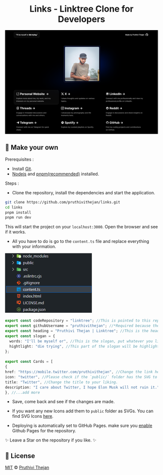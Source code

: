 <h1 align="center">Links - Linktree Clone for Developers</h1>

<img src="public/preview/preview.png" alt="preview">

## 📖 Make your own

Prerequisites :

- Install [Git](https://git-scm.com/downloads).
- [Nodejs](https://nodejs.org/en/) and [pnpm(recommended)](https://pnpm.io/installation) installed.

Steps :

- Clone the repository, install the dependencies and start the application.

```bash
git clone https://github.com/pruthivithejan/links.git
cd links
pnpm install
pnpm run dev
```

This will start the project on your `localhost:3000`. Open the browser and see if it works.

- All you have to do is go to the `content.ts` file and replace everything with your information.

<img src="public/preview/content.png" alt="content file">

```typescript
export const codeRepository = "linktree"; //This is pointed to this repository, if you fork your own you can point to that or leave this as it is.
export const githubUsername = "pruthivithejan"; //*Required because the site will pull your Github avatar and use it on the website.
export const heading = "Pruthivi Thejan | Linktree"; //This is the heading that shows in the browser tab.
export const slogan = {
  words: "I'll be myself or", //This is the slogan, put whatever you like.
  hightlight: "die trying", //This part of the slogan will be highlighted.
};

export const Cards = [
{
href: "https://mobile.twitter.com/pruthivithejan", //Change the link here to your liking.
icon: "twitter", //Please check if the `public/` folder has the SVG to your link or place a one yourself, It must be a .svg file.
title: "Twitter", //Change the title to your liking.
description: "I care about Twitter, I hope Elon Musk will not ruin it.", //Change the description to your liking.
}, //...add more

```

- Save, come back and see if the changes are made.

- If you want any new Icons add them to `public` folder as SVGs. You can find SVG Icons [here](https://icon-sets.iconify.design/).

- Deploying is automatically set to GitHub Pages. make sure you [enable](https://docs.github.com/en/pages/quickstart) Github Pages for the repository.

✨ Leave a Star on the repository if you like. ✨ <br>

## 📄 License

[MIT](./LICENSE.md) &copy; [Pruthivi Thejan](https://pruthivithejan.me/)
